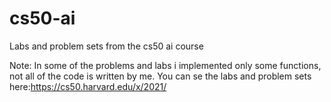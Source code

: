 # cs50-ai
Labs and problem sets from the cs50 ai course

Note: In some of the problems and labs i implemented only some functions, not all of the code is written by me. You can se the labs and problem sets here:https://cs50.harvard.edu/x/2021/
